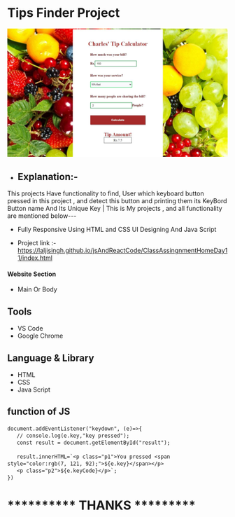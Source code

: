 # Tips Finder Project 
 ![App Screenshot](https://github.com/laljisingh/jsAndReactCode/blob/main/ClassAssingnmentHomeDay11/Capture.JPG?raw=true)
      
- ## Explanation:-  
This projects Have functionality to find, User which keyboard button pressed in this project , and detect this button and printing them its KeyBord Button name And Its Unique Key | This is My projects , and all functionality are mentioned below--- 

- Fully Responsive Using HTML and CSS UI Designing
And Java Script



- Project link :-  https://laljisingh.github.io/jsAndReactCode/ClassAssingnmentHomeDay11/index.html


#### Website Section
* Main Or Body
## Tools
- VS Code
- Google Chrome
## Language & Library
- HTML
- CSS
- Java Script
## function of JS
 ```
document.addEventListener("keydown", (e)=>{
    // console.log(e.key,"key pressed");
    const result = document.getElementById("result");

    result.innerHTML=`<p class="p1">You pressed <span style="color:rgb(7, 121, 92);">${e.key}</span></p>
    <p class="p2">${e.keyCode}</p>`;
})

```



# ********** **THANKS** *********